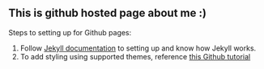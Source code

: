 ## This is github hosted page about me :)

Steps to setting up for Github pages:
1. Follow [Jekyll documentation](https://jekyllrb.com/docs/step-by-step/01-setup/) to setting up and know how Jekyll works.
2. To add styling using supported themes, reference [this Github tutorial](https://help.github.com/en/github/working-with-github-pages/adding-a-theme-to-your-github-pages-site-using-jekyll)
